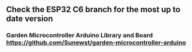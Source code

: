 ## Check the ESP32 C6 branch for the most up to date version

### Garden Microcontroller Arduino Library and Board https://github.com/Sunewst/garden-microcontroller-arduino
